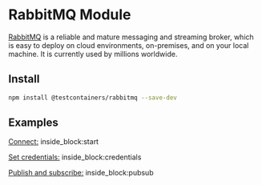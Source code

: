 # RabbitMQ Module

[RabbitMQ](https://www.rabbitmq.com/) is a reliable and mature messaging and streaming broker, which is easy to deploy on cloud environments, on-premises, and on your local machine. It is currently used by millions worldwide.

## Install

```bash
npm install @testcontainers/rabbitmq --save-dev
```

## Examples

<!--codeinclude-->
[Connect:](../../packages/modules/rabbitmq/src/rabbitmq-container.test.ts) inside_block:start
<!--/codeinclude-->

<!--codeinclude-->
[Set credentials:](../../packages/modules/rabbitmq/src/rabbitmq-container.test.ts) inside_block:credentials
<!--/codeinclude-->

<!--codeinclude-->
[Publish and subscribe:](../../packages/modules/rabbitmq/src/rabbitmq-container.test.ts) inside_block:pubsub
<!--/codeinclude-->
